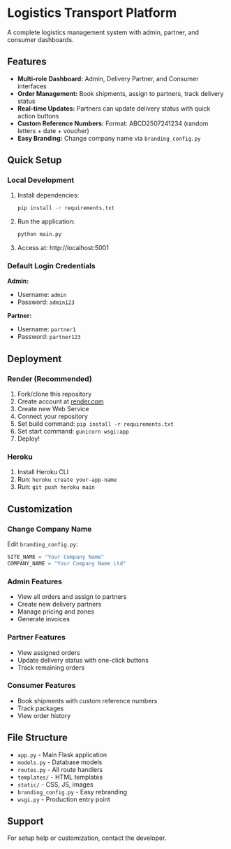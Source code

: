 # Logistics Transport Platform

A complete logistics management system with admin, partner, and consumer dashboards.

## Features

- **Multi-role Dashboard:** Admin, Delivery Partner, and Consumer interfaces
- **Order Management:** Book shipments, assign to partners, track delivery status
- **Real-time Updates:** Partners can update delivery status with quick action buttons
- **Custom Reference Numbers:** Format: ABCD2507241234 (random letters + date + voucher)
- **Easy Branding:** Change company name via `branding_config.py`

## Quick Setup

### Local Development
1. Install dependencies:
   ```bash
   pip install -r requirements.txt
   ```

2. Run the application:
   ```bash
   python main.py
   ```

3. Access at: http://localhost:5001

### Default Login Credentials

**Admin:**
- Username: `admin`
- Password: `admin123`

**Partner:**
- Username: `partner1`
- Password: `partner123`

## Deployment

### Render (Recommended)
1. Fork/clone this repository
2. Create account at [render.com](https://render.com)
3. Create new Web Service
4. Connect your repository
5. Set build command: `pip install -r requirements.txt`
6. Set start command: `gunicorn wsgi:app`
7. Deploy!

### Heroku
1. Install Heroku CLI
2. Run: `heroku create your-app-name`
3. Run: `git push heroku main`

## Customization

### Change Company Name
Edit `branding_config.py`:
```python
SITE_NAME = "Your Company Name"
COMPANY_NAME = "Your Company Name Ltd"
```

### Admin Features
- View all orders and assign to partners
- Create new delivery partners
- Manage pricing and zones
- Generate invoices

### Partner Features
- View assigned orders
- Update delivery status with one-click buttons
- Track remaining orders

### Consumer Features
- Book shipments with custom reference numbers
- Track packages
- View order history

## File Structure

- `app.py` - Main Flask application
- `models.py` - Database models
- `routes.py` - All route handlers
- `templates/` - HTML templates
- `static/` - CSS, JS, images
- `branding_config.py` - Easy rebranding
- `wsgi.py` - Production entry point

## Support

For setup help or customization, contact the developer. 